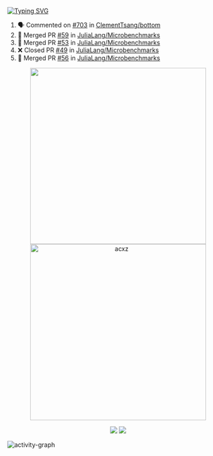 [![Typing SVG](https://readme-typing-svg.herokuapp.com?size=16&color=AFFFA3&multiline=true&height=75&lines=contributing+to+robotics%2Faerospace%2Fml%2Fgpu+software;packaging+it+for+archlinux;ricer)](https://git.io/typing-svg)

<!--START_SECTION:activity-->
1. 🗣 Commented on [#703](https://github.com/ClementTsang/bottom/issues/703) in [ClementTsang/bottom](https://github.com/ClementTsang/bottom)
2. 🎉 Merged PR [#59](https://github.com/JuliaLang/Microbenchmarks/pull/59) in [JuliaLang/Microbenchmarks](https://github.com/JuliaLang/Microbenchmarks)
3. 🎉 Merged PR [#53](https://github.com/JuliaLang/Microbenchmarks/pull/53) in [JuliaLang/Microbenchmarks](https://github.com/JuliaLang/Microbenchmarks)
4. ❌ Closed PR [#49](https://github.com/JuliaLang/Microbenchmarks/pull/49) in [JuliaLang/Microbenchmarks](https://github.com/JuliaLang/Microbenchmarks)
5. 🎉 Merged PR [#56](https://github.com/JuliaLang/Microbenchmarks/pull/56) in [JuliaLang/Microbenchmarks](https://github.com/JuliaLang/Microbenchmarks)
<!--END_SECTION:activity-->

<p align="center">
  <img width="400em" src=https://github-readme-stats.vercel.app/api?username=acxz&include_all_commits=true&show_icons=true />
  <img width="400em" src="https://github-readme-streak-stats.herokuapp.com/?user=acxz&" alt="acxz" />
</p>

<p align="center">
  <img src=https://github-readme-stats.vercel.app/api/top-langs/?username=acxz&layout=compact />
  <img src=https://github-profile-trophy.vercel.app/?username=acxz&row=2&column=4 />
</p>

![activity-graph](https://activity-graph.herokuapp.com/graph?username=acxz&theme=aqua)
